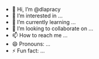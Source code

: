 - 👋 Hi, I’m @dlapracy
- 👀 I’m interested in ...
- 🌱 I’m currently learning ...
- 💞️ I’m looking to collaborate on ...
- 📫 How to reach me ...
- 😄 Pronouns: ...
- ⚡ Fun fact: ...

<!---
dlapracy/dlapracy is a ✨ special ✨ repository because its `README.md` (this file) appears on your GitHub profile.
You can click the Preview link to take a look at your changes.
--->
